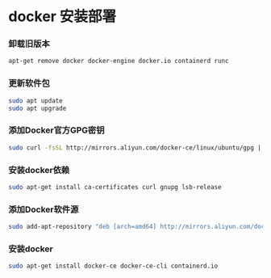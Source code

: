 # docker 安装部署

### 卸载旧版本
```sh
apt-get remove docker docker-engine docker.io containerd runc
```

### 更新软件包
```sh
sudo apt update
sudo apt upgrade
```

### 添加Docker官方GPG密钥
```sh
sudo curl -fsSL http://mirrors.aliyun.com/docker-ce/linux/ubuntu/gpg | sudo apt-key add -
```

### 安装docker依赖
```sh
sudo apt-get install ca-certificates curl gnupg lsb-release
```

### 添加Docker软件源
```sh
sudo add-apt-repository "deb [arch=amd64] http://mirrors.aliyun.com/docker-ce/linux/ubuntu $(lsb_release -cs) stable"
```

### 安装docker
```sh
sudo apt-get install docker-ce docker-ce-cli containerd.io
```